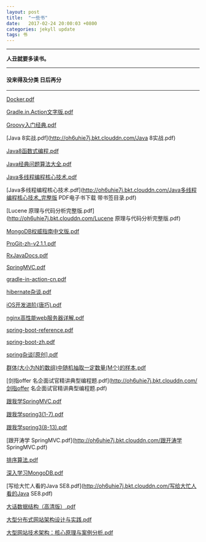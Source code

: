 ```yaml
---
layout: post
title:  "一些书"
date:   2017-02-24 20:00:03 +0800
categories: jekyll update
tags: 书
---
```


---

**人丑就要多读书。**

---

#### 没来得及分类 日后再分

---


[Docker.pdf](http://oh6uhie7j.bkt.clouddn.com/Docker.pdf)

[Gradle.in.Action文字版.pdf](http://oh6uhie7j.bkt.clouddn.com/Gradle.in.Action文字版.pdf)

[Groovy入门经典.pdf](http://oh6uhie7j.bkt.clouddn.com/Groovy入门经典.pdf)

[Java 8实战.pdf](http://oh6uhie7j.bkt.clouddn.com/Java 8实战.pdf)

[Java8函数式编程.pdf](http://oh6uhie7j.bkt.clouddn.com/Java8函数式编程.pdf)

[Java经典问题算法大全.pdf](http://oh6uhie7j.bkt.clouddn.com/Java经典问题算法大全.pdf)

[Java多线程编程核心技术.pdf](http://oh6uhie7j.bkt.clouddn.com/Java多线程编程核心技术.pdf)

[Java多线程编程核心技术.pdf](http://oh6uhie7j.bkt.clouddn.com/Java多线程编程核心技术_完整版 PDF电子书下载 带书签目录.pdf)

[Lucene 原理与代码分析完整版.pdf](http://oh6uhie7j.bkt.clouddn.com/Lucene 原理与代码分析完整版.pdf)

[MongoDB权威指南中文版.pdf](http://oh6uhie7j.bkt.clouddn.com/MongoDB权威指南中文版.pdf)

[ProGit-zh-v2.1.1.pdf](http://oh6uhie7j.bkt.clouddn.com/ProGit-zh-v2.1.1.pdf)

[RxJavaDocs.pdf](http://oh6uhie7j.bkt.clouddn.com/RxJavaDocs.pdf)

[SpringMVC.pdf](http://oh6uhie7j.bkt.clouddn.com/SpringMVC.pdf)

[gradle-in-action-cn.pdf](http://oh6uhie7j.bkt.clouddn.com/gradle-in-action-cn.pdf)

[hibernate杂谈.pdf](http://oh6uhie7j.bkt.clouddn.com/hibernate杂谈.pdf)

[iOS开发进阶(唐巧).pdf](http://oh6uhie7j.bkt.clouddn.com/iOS开发进阶(唐巧).pdf)

[nginx高性能web服务器详解.pdf](http://oh6uhie7j.bkt.clouddn.com/nginx高性能web服务器详解.pdf)

[spring-boot-reference.pdf](http://oh6uhie7j.bkt.clouddn.com/spring-boot-reference.pdf)

[spring-boot-zh.pdf](http://oh6uhie7j.bkt.clouddn.com/spring-boot-zh.pdf)

[spring杂谈[原创].pdf](http://oh6uhie7j.bkt.clouddn.com/spring杂谈[原创].pdf)

[群体(大小为N的数组)中随机抽取一定数量(M个)的样本.pdf](http://oh6uhie7j.bkt.clouddn.com/群体(大小为N的数组)中随机抽取一定数量(M个)的样本.pdf)

[剑指offer 名企面试官精讲典型编程题.pdf](http://oh6uhie7j.bkt.clouddn.com/剑指offer 名企面试官精讲典型编程题.pdf)

[跟我学SpringMVC.pdf](http://oh6uhie7j.bkt.clouddn.com/跟我学SpringMVC.pdf)

[跟我学spring3(1-7).pdf](http://oh6uhie7j.bkt.clouddn.com/跟我学spring3(1-7).pdf)

[跟我学spring3(8-13).pdf](http://oh6uhie7j.bkt.clouddn.com/跟我学spring3(8-13).pdf)

[跟开涛学 SpringMVC.pdf](http://oh6uhie7j.bkt.clouddn.com/跟开涛学 SpringMVC.pdf)

[排序算法.pdf](http://oh6uhie7j.bkt.clouddn.com/排序算法.pdf)

[深入学习MongoDB.pdf](http://oh6uhie7j.bkt.clouddn.com/深入学习MongoDB.pdf)

[写给大忙人看的Java SE8.pdf](http://oh6uhie7j.bkt.clouddn.com/写给大忙人看的Java SE8.pdf)

[大话数据结构（高清版）.pdf](http://oh6uhie7j.bkt.clouddn.com/大话数据结构（高清版）.pdf)

[大型分布式网站架构设计与实践.pdf](http://oh6uhie7j.bkt.clouddn.com/大型分布式网站架构设计与实践.pdf)

[大型网站技术架构：核心原理与案例分析.pdf](http://oh6uhie7j.bkt.clouddn.com/大型网站技术架构：核心原理与案例分析.pdf)

